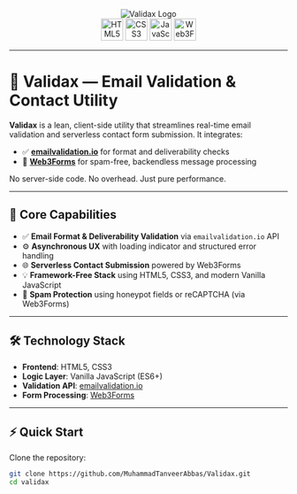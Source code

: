 <div align="center">
  <img src="https://i.postimg.cc/bYmcfSTr/Validax.png" alt="Validax Logo" />
</div>

<div align="center">
  <img src="https://img.shields.io/badge/HTML5-E34F26?logo=html5&logoColor=white&style=for-the-badge" height="40" alt="HTML5" />
  <img src="https://img.shields.io/badge/CSS3-1572B6?logo=css3&logoColor=white&style=for-the-badge" height="40" alt="CSS3" />
  <img src="https://img.shields.io/badge/JavaScript-F7DF1E?logo=javascript&logoColor=black&style=for-the-badge" height="40" alt="JavaScript" />
  <img src="https://img.shields.io/badge/Web3Forms-42B883?style=for-the-badge&logo=web3forms&logoColor=white" height="40" alt="Web3Forms" />
</div>

---

# 📧 Validax — Email Validation & Contact Utility

**Validax** is a lean, client-side utility that streamlines real-time email validation and serverless contact form submission. It integrates:

- ✅ [**emailvalidation.io**](https://emailvalidation.io/) for format and deliverability checks  
- 🔄 [**Web3Forms**](https://web3forms.com/) for spam-free, backendless message processing

No server-side code. No overhead. Just pure performance.

---

## 🚀 Core Capabilities

- ✅ **Email Format & Deliverability Validation** via `emailvalidation.io` API  
- ⚙️ **Asynchronous UX** with loading indicator and structured error handling  
- 🌐 **Serverless Contact Submission** powered by Web3Forms  
- 💡 **Framework-Free Stack** using HTML5, CSS3, and modern Vanilla JavaScript  
- 🔐 **Spam Protection** using honeypot fields or reCAPTCHA (via Web3Forms)

---

## 🛠️ Technology Stack

- **Frontend**: HTML5, CSS3  
- **Logic Layer**: Vanilla JavaScript (ES6+)  
- **Validation API**: [emailvalidation.io](https://emailvalidation.io/)  
- **Form Processing**: [Web3Forms](https://web3forms.com/)

---

## ⚡ Quick Start

Clone the repository:

```bash
git clone https://github.com/MuhammadTanveerAbbas/Validax.git
cd validax
